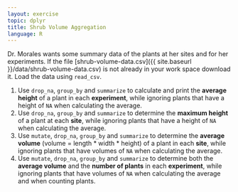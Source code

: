 ```yaml
---
layout: exercise
topic: dplyr
title: Shrub Volume Aggregation
language: R
---
```


Dr. Morales wants some summary data of the plants at her sites and for her experiments.
If the file [shrub-volume-data.csv]({{ site.baseurl }}/data/shrub-volume-data.csv) is not already in your work space download it.
Load the data using `read_csv`.

1. Use `drop_na`, `group_by` and `summarize` to calculate and print the **average height** of a plant in each **experiment**, while ignoring plants that have a height of `NA` when calculating the average.
2. Use `drop_na`, `group_by` and `summarize` to determine the **maximum height** of a plant at each **site**, while ignoring plants that have a height of `NA` when calculating the average.
3. Use `mutate`, `drop_na`, `group_by` and `summarize` to determine the **average volume** (volume = length * width * height) of a plant in each **site**, while ignoring plants that have volumes of `NA` when calculating the average.
4. Use `mutate`, `drop_na`, `group_by` and `summarize` to determine both the **average volume** and the **number of plants** in each **experiment**, while ignoring plants that have volumes of `NA` when calculating the average and when counting plants.
